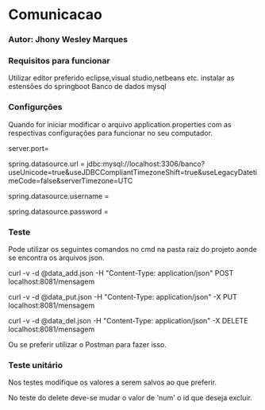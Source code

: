 # Comunicacao
### Autor: Jhony Wesley Marques

### Requisitos para funcionar
Utilizar editor preferido eclipse,visual studio,netbeans etc.
instalar as estensões do springboot
Banco de dados mysql

### Configurções
Quando for iniciar modificar o arquivo application.properties com as respectivas configurações para funcionar no seu computador.

server.port=

spring.datasource.url = jdbc:mysql://localhost:3306/banco?useUnicode=true&useJDBCCompliantTimezoneShift=true&useLegacyDatetimeCode=false&serverTimezone=UTC

spring.datasource.username = 

spring.datasource.password = 

### Teste
Pode utilizar os seguintes comandos no cmd na pasta raiz do projeto aonde se encontra os arquivos json.

curl -v -d @data_add.json -H "Content-Type: application/json" POST localhost:8081/mensagem

curl -v -d @data_put.json -H "Content-Type: application/json" -X PUT localhost:8081/mensagem

curl -v -d @data_del.json -H "Content-Type: application/json" -X DELETE localhost:8081/mensagem

Ou se preferir utilizar o Postman para fazer isso.

### Teste unitário
Nos testes modifique os valores a serem salvos ao que preferir.

No teste do delete deve-se mudar o valor de 'num' o id que deseja excluir.


